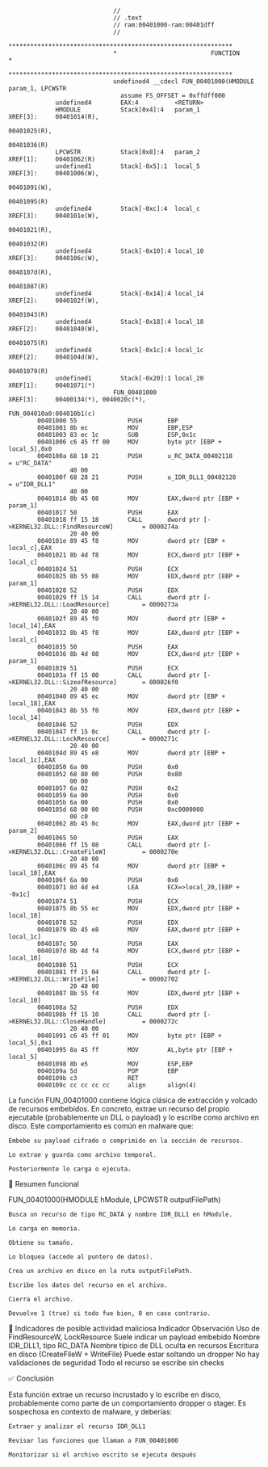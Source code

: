 ```
                             //
                             // .text
                             // ram:00401000-ram:00401dff
                             //
                             **************************************************************
                             *                          FUNCTION                          *
                             **************************************************************
                             undefined4 __cdecl FUN_00401000(HMODULE param_1, LPCWSTR
                               assume FS_OFFSET = 0xffdff000
             undefined4        EAX:4          <RETURN>
             HMODULE           Stack[0x4]:4   param_1                                 XREF[3]:     00401014(R),
                                                                                                   00401025(R),
                                                                                                   00401036(R)
             LPCWSTR           Stack[0x8]:4   param_2                                 XREF[1]:     00401062(R)
             undefined1        Stack[-0x5]:1  local_5                                 XREF[3]:     00401006(W),
                                                                                                   00401091(W),
                                                                                                   00401095(R)
             undefined4        Stack[-0xc]:4  local_c                                 XREF[3]:     0040101e(W),
                                                                                                   00401021(R),
                                                                                                   00401032(R)
             undefined4        Stack[-0x10]:4 local_10                                XREF[3]:     0040106c(W),
                                                                                                   0040107d(R),
                                                                                                   00401087(R)
             undefined4        Stack[-0x14]:4 local_14                                XREF[2]:     0040102f(W),
                                                                                                   00401043(R)
             undefined4        Stack[-0x18]:4 local_18                                XREF[2]:     00401040(W),
                                                                                                   00401075(R)
             undefined4        Stack[-0x1c]:4 local_1c                                XREF[2]:     0040104d(W),
                                                                                                   00401079(R)
             undefined1        Stack[-0x20]:1 local_20                                XREF[1]:     00401071(*)
                             FUN_00401000                                    XREF[3]:     00400134(*), 0040020c(*),
                                                                                          FUN_004010a0:004010b1(c)
        00401000 55              PUSH       EBP
        00401001 8b ec           MOV        EBP,ESP
        00401003 83 ec 1c        SUB        ESP,0x1c
        00401006 c6 45 ff 00     MOV        byte ptr [EBP + local_5],0x0
        0040100a 68 18 21        PUSH       u_RC_DATA_00402118                               = u"RC_DATA"
                 40 00
        0040100f 68 28 21        PUSH       u_IDR_DLL1_00402128                              = u"IDR_DLL1"
                 40 00
        00401014 8b 45 08        MOV        EAX,dword ptr [EBP + param_1]
        00401017 50              PUSH       EAX
        00401018 ff 15 18        CALL       dword ptr [->KERNEL32.DLL::FindResourceW]        = 0000274a
                 20 40 00
        0040101e 89 45 f8        MOV        dword ptr [EBP + local_c],EAX
        00401021 8b 4d f8        MOV        ECX,dword ptr [EBP + local_c]
        00401024 51              PUSH       ECX
        00401025 8b 55 08        MOV        EDX,dword ptr [EBP + param_1]
        00401028 52              PUSH       EDX
        00401029 ff 15 14        CALL       dword ptr [->KERNEL32.DLL::LoadResource]         = 0000273a
                 20 40 00
        0040102f 89 45 f0        MOV        dword ptr [EBP + local_14],EAX
        00401032 8b 45 f8        MOV        EAX,dword ptr [EBP + local_c]
        00401035 50              PUSH       EAX
        00401036 8b 4d 08        MOV        ECX,dword ptr [EBP + param_1]
        00401039 51              PUSH       ECX
        0040103a ff 15 00        CALL       dword ptr [->KERNEL32.DLL::SizeofResource]       = 000026f0
                 20 40 00
        00401040 89 45 ec        MOV        dword ptr [EBP + local_18],EAX
        00401043 8b 55 f0        MOV        EDX,dword ptr [EBP + local_14]
        00401046 52              PUSH       EDX
        00401047 ff 15 0c        CALL       dword ptr [->KERNEL32.DLL::LockResource]         = 0000271c
                 20 40 00
        0040104d 89 45 e8        MOV        dword ptr [EBP + local_1c],EAX
        00401050 6a 00           PUSH       0x0
        00401052 68 80 00        PUSH       0x80
                 00 00
        00401057 6a 02           PUSH       0x2
        00401059 6a 00           PUSH       0x0
        0040105b 6a 00           PUSH       0x0
        0040105d 68 00 00        PUSH       0xc0000000
                 00 c0
        00401062 8b 45 0c        MOV        EAX,dword ptr [EBP + param_2]
        00401065 50              PUSH       EAX
        00401066 ff 15 08        CALL       dword ptr [->KERNEL32.DLL::CreateFileW]          = 0000270e
                 20 40 00
        0040106c 89 45 f4        MOV        dword ptr [EBP + local_10],EAX
        0040106f 6a 00           PUSH       0x0
        00401071 8d 4d e4        LEA        ECX=>local_20,[EBP + -0x1c]
        00401074 51              PUSH       ECX
        00401075 8b 55 ec        MOV        EDX,dword ptr [EBP + local_18]
        00401078 52              PUSH       EDX
        00401079 8b 45 e8        MOV        EAX,dword ptr [EBP + local_1c]
        0040107c 50              PUSH       EAX
        0040107d 8b 4d f4        MOV        ECX,dword ptr [EBP + local_10]
        00401080 51              PUSH       ECX
        00401081 ff 15 04        CALL       dword ptr [->KERNEL32.DLL::WriteFile]            = 00002702
                 20 40 00
        00401087 8b 55 f4        MOV        EDX,dword ptr [EBP + local_10]
        0040108a 52              PUSH       EDX
        0040108b ff 15 10        CALL       dword ptr [->KERNEL32.DLL::CloseHandle]          = 0000272c
                 20 40 00
        00401091 c6 45 ff 01     MOV        byte ptr [EBP + local_5],0x1
        00401095 8a 45 ff        MOV        AL,byte ptr [EBP + local_5]
        00401098 8b e5           MOV        ESP,EBP
        0040109a 5d              POP        EBP
        0040109b c3              RET
        0040109c cc cc cc cc     align      align(4)

```

La función FUN_00401000 contiene lógica clásica de extracción y volcado de recursos embebidos. En concreto, extrae un recurso del propio ejecutable (probablemente un DLL o payload) y lo escribe como archivo en disco. Este comportamiento es común en malware que:

    Embebe su payload cifrado o comprimido en la sección de recursos.

    Lo extrae y guarda como archivo temporal.

    Posteriormente lo carga o ejecuta.

🧠 Resumen funcional

FUN_00401000(HMODULE hModule, LPCWSTR outputFilePath)

    Busca un recurso de tipo RC_DATA y nombre IDR_DLL1 en hModule.

    Lo carga en memoria.

    Obtiene su tamaño.

    Lo bloquea (accede al puntero de datos).

    Crea un archivo en disco en la ruta outputFilePath.

    Escribe los datos del recurso en el archivo.

    Cierra el archivo.

    Devuelve 1 (true) si todo fue bien, 0 en caso contrario.


🧩 Indicadores de posible actividad maliciosa
Indicador	Observación
Uso de FindResourceW, LockResource	Suele indicar un payload embebido
Nombre IDR_DLL1, tipo RC_DATA	Nombre típico de DLL oculta en recursos
Escritura en disco (CreateFileW + WriteFile)	Puede estar soltando un dropper
No hay validaciones de seguridad	Todo el recurso se escribe sin checks


✅ Conclusión

Esta función extrae un recurso incrustado y lo escribe en disco, probablemente como parte de un comportamiento dropper o stager. Es sospechosa en contexto de malware, y deberías:

    Extraer y analizar el recurso IDR_DLL1

    Revisar las funciones que llaman a FUN_00401000

    Monitorizar si el archivo escrito se ejecuta después
